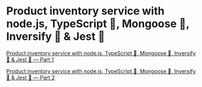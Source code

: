 # Product inventory service with node.js, TypeScript 💪, Mongoose 🦊, Inversify 👜 & Jest 💉

[Product inventory service with node.js, TypeScript 💪, Mongoose 🦊, Inversify 👜 & Jest 💉 — Part 1](https://medium.com/@ohadinho25/product-inventory-service-with-node-js-typescript-mongoose-inversify-jest-part-1-a5618214c82c)

[Product inventory service with node.js, TypeScript 💪, Mongoose 🦊, Inversify 👜 & Jest 💉 — Part 2](https://medium.com/@ohadinho25/product-inventory-service-with-node-js-typescript-mongoose-inversify-jest-part-2-f6b74f4b7a3f)
